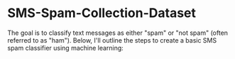 # SMS-Spam-Collection-Dataset
The goal is to classify text messages as either "spam" or "not spam" (often referred to as "ham"). Below, I'll outline the steps to create a basic SMS spam classifier using machine learning:
